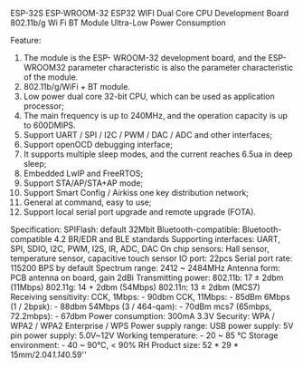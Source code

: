 ESP-32S ESP-WROOM-32 ESP32 WIFI Dual Core CPU Development Board 802.11b/g Wi Fi BT Module Ultra-Low Power Consumption


Feature:
1. The module is the ESP- WROOM-32 development board, and the ESP- WROOM32 parameter characteristic is also the parameter characteristic of the module.
2. 802.11b/g/WiFi + BT module.
3. Low power dual core 32-bit CPU, which can be used as application processor;
4. The main frequency is up to 240MHz, and the operation capacity is up to 600DMIPS.
5. Support UART / SPI / I2C / PWM / DAC / ADC and other interfaces;
6. Support openOCD debugging interface;
7. It supports multiple sleep modes, and the current reaches 6.5ua in deep sleep;
8. Embedded LwIP and FreeRTOS;
9. Support STA/AP/STA+AP mode;
10. Support Smart Config / Airkiss one key distribution network;
11. General at command, easy to use;
12. Support local serial port upgrade and remote upgrade (FOTA).

Specification:
SPIFlash: default 32Mbit
Bluetooth-compatible: Bluetooth-compatible 4.2 BR/EDR and BLE standards
Supporting interfaces: UART, SPI, SDIO, I2C, PWM, I2S, IR, ADC, DAC
On chip sensors: Hall sensor, temperature sensor, capacitive touch sensor
IO port: 22pcs
Serial port rate: 115200 BPS by default
Spectrum range: 2412 ~ 2484MHz
Antenna form: PCB antenna on board, gain 2dBi
Transmitting power: 802.11b: 17 ± 2dbm (11Mbps) 802.11g: 14 + 2dbm (54Mbps) 802.11n: 13 ± 2dbm (MCS7)
Receiving sensitivity: CCK, 1Mbps: - 90dbm CCK, 11Mbps: - 85dBm 6Mbps (1 / 2bpsk): - 88dbm 54Mbps (3 / 464-qam): - 70dBm mcs7 (65mbps, 72.2mbps): - 67dbm
Power consumption: 300mA 3.3V
Security: WPA / WPA2 / WPA2 Enterprise / WPS
Power supply range: USB power supply: 5V pin power supply: 5.0V~12V
Working temperature: - 20 ~ 85 ℃
Storage environment: - 40 ~ 90℃, < 90% RH
Product size: 52 * 29 * 15mm/2.04*1.14*0.59''
